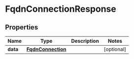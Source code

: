 

# FqdnConnectionResponse

## Properties

Name | Type | Description | Notes
------------ | ------------- | ------------- | -------------
**data** | [**FqdnConnection**](FqdnConnection.md) |  |  [optional]




